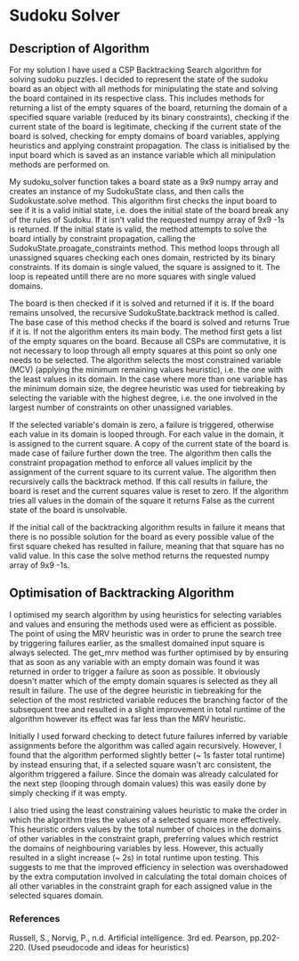 # Sudoku Solver
## Description of Algorithm
For my solution I have used a CSP Backtracking Search algorithm for solving sudoku puzzles. I decided to represent the state of the sudoku board as an object with all methods for minipulating the state and solving the board contained in its respective class. This includes methods for returning a list of the empty squares of the board, returning the domain of a specified square variable (reduced by its binary constraints), checking if the current state of the board is legitimate, checking if the current state of the board is solved, checking for empty domains of board variables, applying heuristics and applying constraint propagation. The class is initialised by the input board which is saved as an instance variable which all minipulation methods are performed on.

My sudoku_solver function takes a board state as a 9x9 numpy array and creates an instance of my SudokuState class, and then calls the Sudokustate.solve method. This algorithm first checks the input board to see if it is a valid initial state, i.e. does the initial state of the board break any of the rules of Sudoku. If it isn't valid the requested numpy array of 9x9 -1s is returned. If the initial state is valid, the method attempts to solve the board intially by constraint propagation, calling the SudokuState.proagate_constraints method. This method loops through all unassigned squares checking each ones
domain, restricted by its binary constraints. If its domain is single valued, the square is assigned to it. The loop is repeated untill there are no more squares with single valued domains.

The board is then checked if it is solved and returned if it is. If the board remains unsolved, the recursive SudokuState.backtrack method is called. The base case of this method checks if the board is solved and returns True if it is. If not the algorithm enters its main body. The method first gets a list of the empty squares on the board. Because all CSPs are commutative, it is not necessary to loop through all empty squares at this point so only one needs to be selected. The algorithm selects the most constrained variable (MCV) (applying the minimum remaining values heuristic), i.e. the one with the least values in its domain. In the case where more than one variable has the minimum domain size, the degree heuristic was used for tiebreaking by selecting the variable with the highest degree, i.e. the one involved in the largest number of constraints on other unassigned variables.

If the selected variable's domain is zero, a failure is triggered, otherwise each value in its domain is looped through. For each value in the domain, it is assigned to the current square. A copy of the current state of the board is made case of failure further down the tree. The algorithm then calls the constraint propagation method to enforce all values implicit by the assignment of the current square to its current value. The algorithm then recursively calls the backtrack method. If this call results in failure, the board is reset and the current squares value is reset to zero. If the algorithm tries all values in the domain of the square it returns False as the current state of the board is unsolvable.

If the initial call of the backtracking algorithm results in failure it means that there is no possible solution for the board as every possible value of the first square cheked has resulted in failure, meaning that that square has no valid value. In this case the solve method returns the requested numpy array of 9x9 -1s.

## Optimisation of Backtracking Algorithm
I optimised my search algorithm by using heuristics for selecting variables and values and ensuring the methods used were as efficient as possible. The point of using the MRV heuristic was in order to prune the search tree by triggering failures earlier, as the smallest domained input square is always selected. The get_mrv method was further optimised by by ensuring that as soon as any variable with an empty domain was found it was returned in order to trigger a failure as soon as possible. It obviously doesn't matter which of the empty domain squares is selected as they all result in failure. The use of the degree heuristic in tiebreaking for the selection of the most restricted variable reduces the branching factor of the subsequent tree and resulted in a slight improvement in total runtime of the algorithm however its effect was far less than the MRV heuristic.

Initially I used forward checking to detect future failures inferred by variable assignments before the algorithm was called again recursively. However, I found that the algorithm performed slightly better (~ 1s faster total runtime) by instead ensuring that, if a selected square wasn't arc consistent, the algorithm triggered a failure. 
Since the domain was already calculated for the next step (looping through domain values) this was easily done by simply checking if it was empty.

I also tried using the least constraining values heuristic to make the order in which the algorithm tries the values of a selected square more effectively. This heuristic orders values by the total number of choices in the domains of other variables in the constraint graph, preferring values which restrict the domains of neighbouring variables by less. However, this actually resulted in a slight increase (~ 2s) in total runtime upon testing. This suggests to me that the improved efficiency in selection was overshadowed by the extra computation involved in calculating the total domain choices of all other variables in the constraint graph for each assigned value in the selected squares domain.


### References
Russell, S., Norvig, P., n.d. Artificial intelligence. 3rd ed. Pearson, pp.202-220.
(Used pseudocode and ideas for heuristics)
